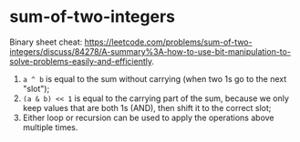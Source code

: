 # sum-of-two-integers

Binary sheet cheat: https://leetcode.com/problems/sum-of-two-integers/discuss/84278/A-summary%3A-how-to-use-bit-manipulation-to-solve-problems-easily-and-efficiently.

1. `a ^ b` is equal to the sum without carrying (when two 1s go to the next "slot");
2. `(a & b) << 1` is equal to the carrying part of the sum, because we only keep values that are both 1s (AND), then shift it to the correct slot;
3. Either loop or recursion can be used to apply the operations above multiple times.
